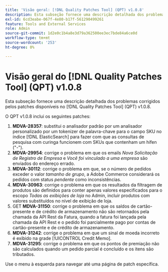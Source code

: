 ```yaml
---
title: 'Visão geral: [!DNL Quality Patches Tool] (QPT) v1.0.8'
description: Esta subseção fornece uma descrição detalhada dos problemas corrigidos pelos patches disponíveis no [!DNL Quality Patches Tool] (QPT) v1.0.8.
exl-id: 6cd3eabe-067f-4e80-b17f-561290499261
feature: Tools and External Services
role: Admin
source-git-commit: 1d2e0c1b4a8e3d79a362500ee3ec7bde84a6ce0d
workflow-type: tm+mt
source-wordcount: '253'
ht-degree: 0%

---
```


# Visão geral do [!DNL Quality Patches Tool] (QPT) v1.0.8

Esta subseção fornece uma descrição detalhada dos problemas corrigidos pelos patches disponíveis no [!DNL Quality Patches Tool] (QPT) v1.0.8.

O QPT v1.0.8 inclui os seguintes patches:

1. **MDVA-28357**: substitui o analisador padrão por um analisador personalizado por um tokenizer de palavra-chave para o campo SKU no índice [!DNL ElasticSearch] para fazer com que as consultas de pesquisa com curinga funcionem com SKUs que contenham um hífen (&quot;-&quot;).
1. **MDVA-29954**: corrige o problema em que os emails *Nova Solicitação de Registro de Empresa* e *Você foi vinculado a uma empresa* são enviados do endereço errado.
1. **MDVA-30112**: corrige o problema em que, se o número de pedidos exceder o valor *tamanho de grupo*, a Adobe Commerce considerará os pedidos com status *pendente* como inconsistências.
1. **MDVA-30963**: corrige o problema em que os resultados da filtragem de produtos são definidos para conter apenas valores especificados para o escopo *Todas as exibições de loja* no Admin, incluir produtos com valores substituídos no nível de exibição de loja.
1. GET **MDVA-31150**: corrige o problema em que os saldos de cartão-presente e de crédito de armazenamento não são retornados pela chamada da API Rest da Fatura, quando a fatura foi lançada pela chamada da API Rest e o pedido foi parcialmente pago por contas de cartão-presente e de crédito de armazenamento.
1. **MDVA-31242**: corrige o problema em que um sinal de moeda incorreto é exibido na grade [!UICONTROL Credit Memo].
1. **MDVA-31295**: corrige o problema em que os pontos de premiação não são calculados quando um pedido parcial é concluído e os itens são tributados.

Use o menu à esquerda para navegar até uma página de patch específica.
